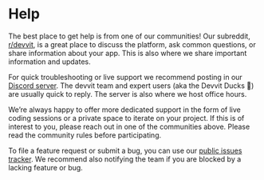 # Help

The best place to get help is from one of our communities!
Our subreddit, [r/devvit](https://reddit.com/r/devvit), is a great place to discuss the platform, ask common questions, or share information about your app. This is also where we share important information and updates.

For quick troubleshooting or live support we recommend posting in our [Discord server](https://discord.gg/Cd43ExtEFS). The devvit team and expert users (aka the Devvit Ducks 🪿) are usually quick to reply. The server is also where we host office hours.

We’re always happy to offer more dedicated support in the form of live coding sessions or a private space to iterate on your project. If this is of interest to you, please reach out in one of the communities above.
Please read the community rules before participating.

To file a feature request or submit a bug, you can use our [public issues tracker](https://github.com/reddit/devvit/issues). We recommend also notifying the team if you are blocked by a lacking feature or bug.

